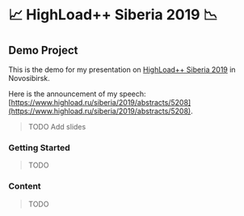 # 📈 HighLoad++ Siberia 2019 📉

## Demo Project

This is the demo for my presentation on [HighLoad++ Siberia 2019](https://www.highload.ru/siberia/2019) in Novosibirsk.

Here is the announcement of my speech: [https://www.highload.ru/siberia/2019/abstracts/5208](https://www.highload.ru/siberia/2019/abstracts/5208).

> TODO Add slides

### Getting Started

> TODO

### Content

> TODO
